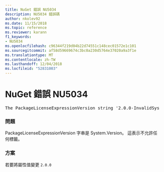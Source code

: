 ```yaml
---
title: NuGet 錯誤 NU5034
description: NU5034 錯誤碼
author: nkolev92
ms.date: 11/15/2018
ms.topic: reference
ms.reviewer: karann
f1_keywords:
- NU5034
ms.openlocfilehash: c96344f219d04b22d74551c148cec01572e1c101
ms.sourcegitcommit: af58d59669674c3bc0a230d5764e37020a9a3f1e
ms.translationtype: MT
ms.contentlocale: zh-TW
ms.lasthandoff: 12/04/2018
ms.locfileid: "52831003"
---
```

# <a name="nuget-error-nu5034"></a>NuGet 錯誤 NU5034
<pre>The PackageLicenseExpressionVersion string '2.0.0-InvalidSystemVersion' is not a valid version.</pre>

### <a name="issue"></a>問題

PackageLicenseExpressionVersion 字串是 System.Version。 這表示不允許任何標籤。

### <a name="solution"></a>方案

若要將屬性值變更 `2.0.0`
